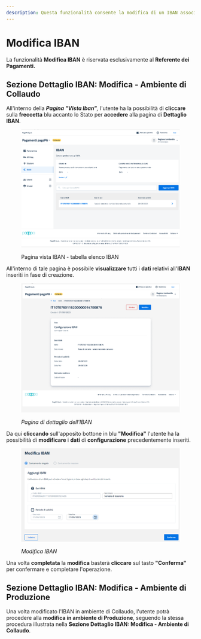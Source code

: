 ```yaml
---
description: Questa funzionalità consente la modifica di un IBAN associato all'EC.
---
```


# Modifica IBAN

La funzionalità **Modifica IBAN** è riservata esclusivamente al **Referente dei Pagamenti.**

## Sezione Dettaglio IBAN: Modifica - Ambiente di Collaudo

All'interno della _**Pagina "Vista Iban"**,_ l'utente ha la possibilità di **cliccare** sulla **freccetta** blu accanto lo Stato per **accedere** alla pagina di **Dettaglio IBAN**.&#x20;

<figure><img src="../../../.gitbook/assets/image (50).png" alt=""><figcaption><p>Pagina vista IBAN - tabella elenco IBAN</p></figcaption></figure>

All'interno di tale pagina è possibile **visualizzare** tutti i **dati** relativi all'**IBAN** inseriti in fase di creazione.

<figure><img src="../../../.gitbook/assets/image (51).png" alt=""><figcaption><p><em>Pagina di dettaglio dell'IBAN</em></p></figcaption></figure>

Da qui **cliccando** sull'apposito bottone in blu **"Modifica"** l'utente ha la possibilità di **modificare** i **dati** di **configurazione** precedentemente inseriti.

<figure><img src="../../../.gitbook/assets/image (52).png" alt=""><figcaption><p><em>Modifica IBAN</em></p></figcaption></figure>

Una volta **completata** la **modifica** basterà **cliccare** sul tasto **"Conferma"** per confermare e completare l'operazione.

## Sezione Dettaglio IBAN: Modifica - Ambiente di Produzione

Una volta modificato l'IBAN in ambiente di Collaudo, l'utente potrà procedere alla **modifica in ambiente di Produzione**, seguendo la stessa procedura illustrata nella **Sezione Dettaglio IBAN: Modifica - Ambiente di Collaudo**.
